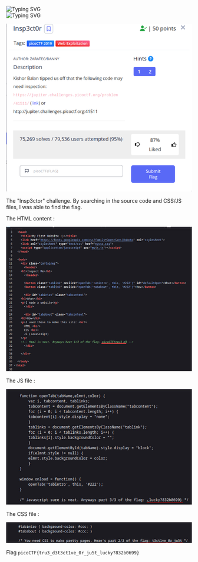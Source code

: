 ![Typing SVG](https://readme-typing-svg.herokuapp.com?font=Fira+Code&pause=1000&width=435&size=35&lines=Insp3ctor)
<br>
![Typing SVG](https://readme-typing-svg.herokuapp.com?font=Fira+Code&weight=500&pause=1000&color=F70000&width=435&lines=Web+Exploitation)

![Challenge Description](Insp3ctor.png)

The "Insp3ctor" challenge.
By searching in the source code and CSS/JS files, I was able to find the flag.

The HTML content :

![file command](source-code.jpg)

The JS file :

![file command](javascript.jpg)
 
The CSS file :

![file command](css.jpg)



Flag
`picoCTF{tru3_d3t3ct1ve_0r_ju5t_lucky?832b0699}`
